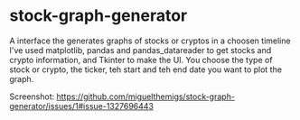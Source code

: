 # stock-graph-generator
A interface the generates graphs of stocks or cryptos in a choosen timeline
I've used matplotlib, pandas and pandas_datareader to get stocks and crypto information, and Tkinter to make the UI.
You choose the type of stock or crypto, the ticker, teh start and teh end date you want to plot the graph.

Screenshot:
https://github.com/miguelthemigs/stock-graph-generator/issues/1#issue-1327696443
